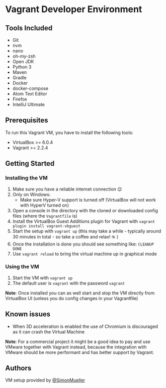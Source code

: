 # Vagrant Developer Environment

## Tools Included

* Git
* nvm
* nano
* oh-my-zsh
* Open JDK
* Python 3
* Maven
* Gradle
* Docker
* docker-compose
* Atom Text Editor
* Firefox
* IntelliJ Ultimate

## Prerequisites

To run this Vagrant VM, you have to install the following tools:
* VirtualBox >= 6.0.4
* Vagrant >= 2.2.4

## Getting Started

### Installing the VM

1. Make sure you have a reliable internet connection :wink:
2. Only on Windows:
    * Make sure Hyper-V support is turned off (VirtualBox will not work with HyperV turned on)
3. Open a console in the directory with the cloned or downloaded config files (where the `Vagrantfile` is)
4. Install the VirtualBox Guest Additions plugin for Vagrant with `vagrant plugin install vagrant-vbguest`
5. Start the setup with `vagrant up` (this may take a while - typically around 30 minutes in total - so take a coffee and relax! :coffee: )
6. Once the installation is done you should see something like: `CLEANUP DONE`
7. Use `vagrant reload` to bring the virtual machine up in graphical mode

### Using the VM

1. Start the VM with `vagrant up`
2. The default user is `vagrant` with the password `vagrant`

**Note**: Once installed you can as well start and stop the VM directly from VirtualBox UI (unless you do config changes in your Vagrantfile)

## Known issues

* When 3D acceleration is enabled the use of Chromium is discouraged as it can crash the Virtual Machine

**Note**: For a commercial project it might be a good idea to pay and use VMware together with Vagrant instead, because the integration with VMware should be more performant and has better support by Vagrant.

## Authors

VM setup provided by [@SimonMueller](https://github.com/SimonMueller)
